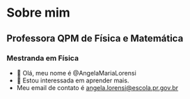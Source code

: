 # Sobre mim
## Professora QPM de Física e Matemática
### Mestranda em Física

- 👋 Olá, meu nome é @AngelaMariaLorensi
- 👀 Estou interessada em aprender mais.
- Meu email de contato é angela.lorensi@escola.pr.gov.br




